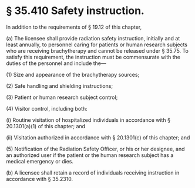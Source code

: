 # § 35.410   Safety instruction.

In addition to the requirements of § 19.12 of this chapter, 


(a) The licensee shall provide radiation safety instruction, initially and at least annually, to personnel caring for patients or human research subjects who are receiving brachytherapy and cannot be released under § 35.75. To satisfy this requirement, the instruction must be commensurate with the duties of the personnel and include the— 


(1) Size and appearance of the brachytherapy sources; 


(2) Safe handling and shielding instructions; 


(3) Patient or human research subject control; 


(4) Visitor control, including both: 


(i) Routine visitation of hospitalized individuals in accordance with § 20.1301(a)(1) of this chapter; and 


(ii) Visitation authorized in accordance with § 20.1301(c) of this chapter; and 


(5) Notification of the Radiation Safety Officer, or his or her designee, and an authorized user if the patient or the human research subject has a medical emergency or dies. 


(b) A licensee shall retain a record of individuals receiving instruction in accordance with § 35.2310. 




